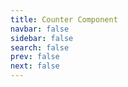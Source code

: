 ```yaml
---
title: Counter Component
navbar: false
sidebar: false
search: false
prev: false
next: false
---
```


<carousel />
